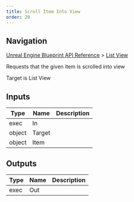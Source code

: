 ```yaml
---
title: Scroll Item Into View
order: 20
---
```

## Navigation

[Unreal Engine Blueprint API Reference](https://dev.epicgames.com/documentation/en-us/unreal-engine/BlueprintAPI) > [List View](https://dev.epicgames.com/documentation/en-us/unreal-engine/BlueprintAPI/ListView)

Requests that the given item is scrolled into view

Target is List View

## Inputs

| Type | Name | Description |
| --- | --- | --- |
| exec | In |  |
| object | Target |  |
| object | Item |  |

## Outputs

| Type | Name | Description |
| --- | --- | --- |
| exec | Out |  |
